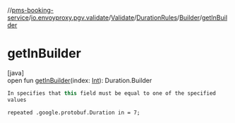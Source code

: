 //[pms-booking-service](../../../../../index.md)/[io.envoyproxy.pgv.validate](../../../index.md)/[Validate](../../index.md)/[DurationRules](../index.md)/[Builder](index.md)/[getInBuilder](get-in-builder.md)

# getInBuilder

[java]\
open fun [getInBuilder](get-in-builder.md)(index: [Int](https://kotlinlang.org/api/core/kotlin-stdlib/kotlin/-int/index.html)): Duration.Builder

```kotlin
In specifies that this field must be equal to one of the specified
values

```
`repeated .google.protobuf.Duration in = 7;`